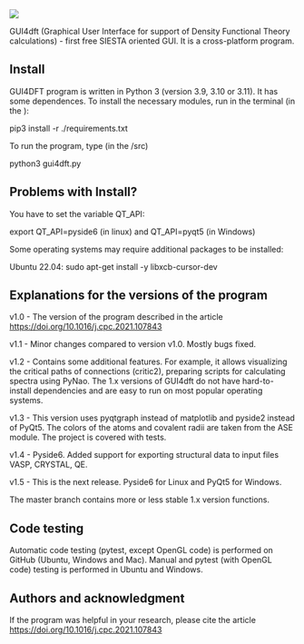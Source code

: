 <a href="https://codecov.io/gh/sozykinsa/GUI4dft">
  <img src="https://codecov.io/gh/sozykinsa/GUI4dft/branch/master/graph/badge.svg?token=DFP49S1OVG"/>
</a>

GUI4dft (Graphical User Interface for support of Density Functional Theory calculations) - first free SIESTA oriented GUI. It is a cross-platform program. 

## Install
GUI4DFT program is written in Python 3 (version 3.9, 3.10 or 3.11). It has some dependences. To install the necessary modules, run in the terminal (in the <gui4dft path>):

pip3 install -r ./requirements.txt

To run the program, type (in the <gui4dft path>/src)

python3 gui4dft.py

## Problems with Install?

You have to set the variable QT_API:

export QT_API=pyside6 (in linux) and QT_API=pyqt5 (in Windows)

Some operating systems may require additional packages to be installed:

Ubuntu 22.04: sudo apt-get install -y libxcb-cursor-dev


## Explanations for the versions of the program

v1.0 - The version of the program described in the article https://doi.org/10.1016/j.cpc.2021.107843

v1.1 - Minor changes compared to version v1.0. Mostly bugs fixed.

v1.2 - Contains some additional features. For example, it allows visualizing the critical paths of connections (critic2), preparing scripts for calculating spectra using PyNao. The 1.x versions of GUI4dft do not have hard-to-install dependencies and are easy to run on most popular operating systems.

v1.3 - This version uses pyqtgraph instead of matplotlib and pyside2 instead of PyQt5. The colors of the atoms and covalent radii are taken from the ASE module. The project is covered with tests.

v1.4 - Pyside6. Added support for exporting structural data to input files VASP, CRYSTAL, QE. 

v1.5 - This is the next release. Pyside6 for Linux and PyQt5 for Windows.

The master branch contains more or less stable 1.x version functions.

## Code testing
Automatic code testing (pytest, except OpenGL code) is performed on GitHub (Ubuntu, Windows and Mac). Manual and pytest (with OpenGL code) testing is performed in Ubuntu and Windows.

## Authors and acknowledgment
If the program was helpful in your research, please cite the article https://doi.org/10.1016/j.cpc.2021.107843